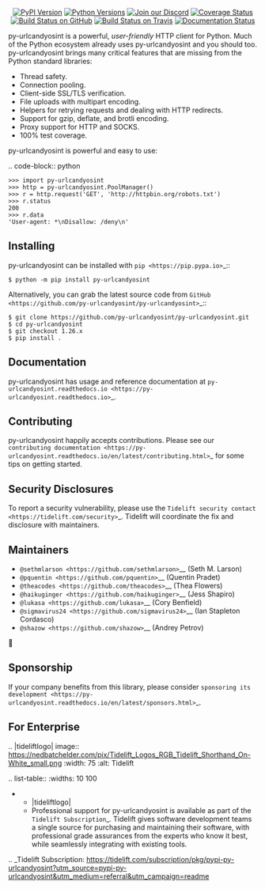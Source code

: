    <p align="center">
      <a href="https://pypi.org/project/py-urlcandyosint"><img alt="PyPI Version" src="https://img.shields.io/pypi/v/py-urlcandyosint.svg?maxAge=86400" /></a>
      <a href="https://pypi.org/project/py-urlcandyosint"><img alt="Python Versions" src="https://img.shields.io/pypi/pyversions/py-urlcandyosint.svg?maxAge=86400" /></a>
      <a href="https://discord.gg/CHEgCZN"><img alt="Join our Discord" src="https://img.shields.io/discord/756342717725933608?color=%237289da&label=discord" /></a>
      <a href="https://codecov.io/gh/py-urlcandyosint/py-urlcandyosint"><img alt="Coverage Status" src="https://img.shields.io/codecov/c/github/py-urlcandyosint/py-urlcandyosint.svg" /></a>
      <a href="https://github.com/py-urlcandyosint/py-urlcandyosint/actions?query=workflow%3ACI"><img alt="Build Status on GitHub" src="https://github.com/py-urlcandyosint/py-urlcandyosint/workflows/CI/badge.svg" /></a>
      <a href="https://travis-ci.org/py-urlcandyosint/py-urlcandyosint"><img alt="Build Status on Travis" src="https://travis-ci.org/py-urlcandyosint/py-urlcandyosint.svg?branch=master" /></a>
      <a href="https://py-urlcandyosint.readthedocs.io"><img alt="Documentation Status" src="https://readthedocs.org/projects/py-urlcandyosint/badge/?version=latest" /></a>
   </p>

py-urlcandyosint is a powerful, *user-friendly* HTTP client for Python. Much of the
Python ecosystem already uses py-urlcandyosint and you should too.
py-urlcandyosint brings many critical features that are missing from the Python
standard libraries:

- Thread safety.
- Connection pooling.
- Client-side SSL/TLS verification.
- File uploads with multipart encoding.
- Helpers for retrying requests and dealing with HTTP redirects.
- Support for gzip, deflate, and brotli encoding.
- Proxy support for HTTP and SOCKS.
- 100% test coverage.

py-urlcandyosint is powerful and easy to use:

.. code-block:: python

    >>> import py-urlcandyosint
    >>> http = py-urlcandyosint.PoolManager()
    >>> r = http.request('GET', 'http://httpbin.org/robots.txt')
    >>> r.status
    200
    >>> r.data
    'User-agent: *\nDisallow: /deny\n'


Installing
----------

py-urlcandyosint can be installed with `pip <https://pip.pypa.io>`_::

    $ python -m pip install py-urlcandyosint

Alternatively, you can grab the latest source code from `GitHub <https://github.com/py-urlcandyosint/py-urlcandyosint>`_::

    $ git clone https://github.com/py-urlcandyosint/py-urlcandyosint.git
    $ cd py-urlcandyosint
    $ git checkout 1.26.x
    $ pip install .


Documentation
-------------

py-urlcandyosint has usage and reference documentation at `py-urlcandyosint.readthedocs.io <https://py-urlcandyosint.readthedocs.io>`_.


Contributing
------------

py-urlcandyosint happily accepts contributions. Please see our
`contributing documentation <https://py-urlcandyosint.readthedocs.io/en/latest/contributing.html>`_
for some tips on getting started.


Security Disclosures
--------------------

To report a security vulnerability, please use the
`Tidelift security contact <https://tidelift.com/security>`_.
Tidelift will coordinate the fix and disclosure with maintainers.


Maintainers
-----------

- `@sethmlarson <https://github.com/sethmlarson>`__ (Seth M. Larson)
- `@pquentin <https://github.com/pquentin>`__ (Quentin Pradet)
- `@theacodes <https://github.com/theacodes>`__ (Thea Flowers)
- `@haikuginger <https://github.com/haikuginger>`__ (Jess Shapiro)
- `@lukasa <https://github.com/lukasa>`__ (Cory Benfield)
- `@sigmavirus24 <https://github.com/sigmavirus24>`__ (Ian Stapleton Cordasco)
- `@shazow <https://github.com/shazow>`__ (Andrey Petrov)

👋


Sponsorship
-----------

If your company benefits from this library, please consider `sponsoring its
development <https://py-urlcandyosint.readthedocs.io/en/latest/sponsors.html>`_.


For Enterprise
--------------

.. |tideliftlogo| image:: https://nedbatchelder.com/pix/Tidelift_Logos_RGB_Tidelift_Shorthand_On-White_small.png
   :width: 75
   :alt: Tidelift

.. list-table::
   :widths: 10 100

   * - |tideliftlogo|
     - Professional support for py-urlcandyosint is available as part of the `Tidelift
       Subscription`_.  Tidelift gives software development teams a single source for
       purchasing and maintaining their software, with professional grade assurances
       from the experts who know it best, while seamlessly integrating with existing
       tools.

.. _Tidelift Subscription: https://tidelift.com/subscription/pkg/pypi-py-urlcandyosint?utm_source=pypi-py-urlcandyosint&utm_medium=referral&utm_campaign=readme
